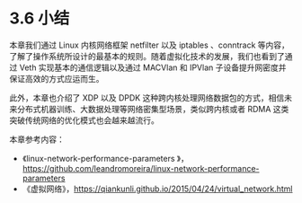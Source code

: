 # 3.6 小结

本章我们通过 Linux 内核网络框架 netfilter 以及 iptables 、conntrack 等内容，了解了操作系统所设计的最基本的规则。随着虚拟化技术的发展，我们也看到了通过 Veth 实现基本的通信逻辑以及通过 MACVlan 和 IPVlan 子设备提升网密度并保证高效的方式应运而生。

此外，本章也介绍了 XDP 以及 DPDK 这种跨内核处理网络数据包的方式，相信未来分布式机器训练、大数据处理等网络密集型场景，类似跨内核或者 RDMA 这类突破传统网络的优化模式也会越来越流行。

本章参考内容：

- 《linux-network-performance-parameters
》，https://github.com/leandromoreira/linux-network-performance-parameters
- 《虚拟网络》，https://qiankunli.github.io/2015/04/24/virtual_network.html
